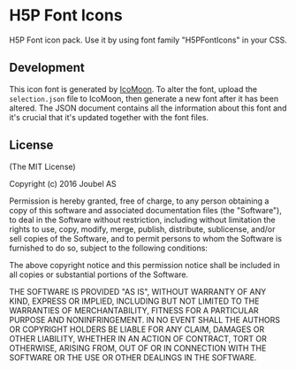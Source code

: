 # H5P Font Icons

H5P Font icon pack. Use it by using font family "H5PFontIcons" in your CSS.

## Development

This icon font is generated by [IcoMoon](https://icomoon.io/app). To alter the font, upload the `selection.json` file to IcoMoon, then generate a new font after it has been altered. The JSON document contains all the information about this font and it's crucial that it's updated together with the font files.

## License

(The MIT License)

Copyright (c) 2016 Joubel AS

Permission is hereby granted, free of charge, to any person obtaining a copy of this software and associated documentation files (the "Software"), to deal in the Software without restriction, including without limitation the rights to use, copy, modify, merge, publish, distribute, sublicense, and/or sell copies of the Software, and to permit persons to whom the Software is furnished to do so, subject to the following conditions:

The above copyright notice and this permission notice shall be included in all copies or substantial portions of the Software.

THE SOFTWARE IS PROVIDED "AS IS", WITHOUT WARRANTY OF ANY KIND, EXPRESS OR IMPLIED, INCLUDING BUT NOT LIMITED TO THE WARRANTIES OF MERCHANTABILITY, FITNESS FOR A PARTICULAR PURPOSE AND NONINFRINGEMENT. IN NO EVENT SHALL THE AUTHORS OR COPYRIGHT HOLDERS BE LIABLE FOR ANY CLAIM, DAMAGES OR OTHER LIABILITY, WHETHER IN AN ACTION OF CONTRACT, TORT OR OTHERWISE, ARISING FROM, OUT OF OR IN CONNECTION WITH THE SOFTWARE OR THE USE OR OTHER DEALINGS IN THE SOFTWARE.
